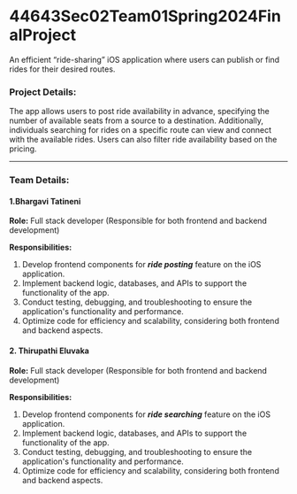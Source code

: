 # 44643Sec02Team01Spring2024FinalProject
An efficient “ride-sharing” iOS application where users can publish or find rides for their desired routes. 

### Project Details:
The app allows users to post ride availability in advance, specifying the number of available seats from a source to a destination. Additionally, individuals searching for rides on a specific route can view and connect with the available rides. Users can also filter ride availability based on the pricing.

--- 
### Team Details:
#### 1.Bhargavi Tatineni

   **Role:** Full stack developer (Responsible for both frontend and backend development)
   
**Responsibilities:**
1.	Develop frontend components for ***ride posting*** feature on the iOS application.
2.	Implement backend logic, databases, and APIs to support the functionality of the app.
3.	Conduct testing, debugging, and troubleshooting to ensure the application's functionality and performance.
4.	Optimize code for efficiency and scalability, considering both frontend and backend aspects.

#### 2.	Thirupathi Eluvaka

   **Role:** Full stack developer (Responsible for both frontend and backend development)
   
**Responsibilities:**
1.	Develop frontend components for ***ride searching*** feature on the iOS application.
2.	Implement backend logic, databases, and APIs to support the functionality of the app.
3.	Conduct testing, debugging, and troubleshooting to ensure the application's functionality and performance.
4.	Optimize code for efficiency and scalability, considering both frontend and backend aspects.

